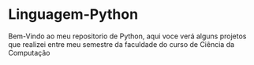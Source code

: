 # Linguagem-Python


Bem-Vindo ao meu repositorio de Python, aqui voce verá alguns projetos que realizei entre meu semestre da faculdade do curso de Ciência da Computação
